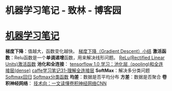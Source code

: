 
# 机器学习笔记 - 致林 - 博客园






# [机器学习笔记](https://www.cnblogs.com/bincoding/p/8178911.html)
**梯度下降**：值越大，函数变化越快。
[梯度下降（Gradient Descent）小结](http://www.cnblogs.com/pinard/p/5970503.html)
**激活函数**：Relu函数是一个**单调递增**函数，用来解决线形问题。
[ReLu(Rectified Linear Units)激活函数](http://www.cnblogs.com/neopenx/p/4453161.html)
**池化和全连接**：
[tensorflow 1.0 学习：池化层（pooling)和全连接层(dense)](http://www.cnblogs.com/denny402/p/6933172.html)
[caffe学习笔记31-理解全连接层](http://blog.csdn.net/yiliang_/article/details/60468530)
**SoftMax**：解决多分类问题
[Softmax回归](http://ufldl.stanford.edu/wiki/index.php/Softmax%E5%9B%9E%E5%BD%92)
[Softmax分类函数](https://www.jianshu.com/p/8eb17fa41164)
**均差**：数据是否平均分布
**方差**：数据是否聚合
**卷积神经网络**：
[技术向：一文读懂卷积神经网络CNN](http://www.cnblogs.com/nsnow/p/4562308.html)





